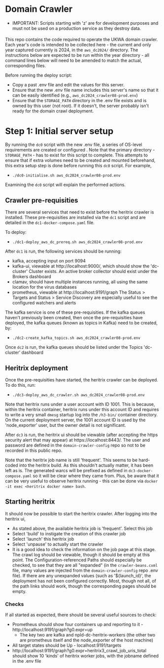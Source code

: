 # Domain Crawler

####
* IMPORTANT: Scripts starting with 'z' are for development purposes and must not be used on a production service as they destroy data.
####

This repo contains the code required to operate the UKWA domain crawler. Each year's code is intended to be collected here - the current and only year captured currently is 2024, in the `aws_dc2024/` directory. The instructions below are expected to be run within the year directory - all command lines below will need to be amended to match the actual, corresponding files.


Before running the deploy script:
- Copy a past .env file and edit the values for this server.
- Ensure that the new .env file name includes this server's name so that it can be easily identified (e.g., `aws_dc2024_crawler08-prod.env`)
- Ensure that the `STORAGE_PATH` directory in the .env file exists and is owned by this user (not root). If it doesn't, the server probably isn't ready for the domain crawl deployment.


# Step 1: Initial server setup

By running the `dc0` script with the new .env file, a series of OS-level requirements are created or configured . Note that the primary directory - `STORAGE_PATH` - has to exist for this script to complete. This attempts to ensure that if extra volumes need to be created and mounted beforehand, this extra setup step is done before running this `dc0` script. For example,
* `./dc0-initialise.sh aws_dc2024_crawler08-prod.env`

Examining the `dc0` script will explain the performed actions.

## Crawler pre-requisities

There are several services that need to exist before the heritrix crawler is installed. These pre-requisities are installed via the `dc1` script and are detailed in the `dc1-docker-compose.yaml` file.

To deploy:
* `./dc1-deploy_aws_dc_prereq.sh aws_dc2024_crawler08-prod.env`

After `dc1` is run, the following services should be running:
- kafka, accepting input on port 9094
- kafka-ui, viewable at http://localhost:9000/, which should show the 'dc-cluster' Cluster exists. An active broker collector should exist under the Brokers dashboard
- clamav, should have multiple instances running, all using the same location for the virus databases
- prometheus, viewable at http://localhost:9191/graph The Status > Targets and Status > Service Discovery are especially useful to see the configured watchers and alerts

The kafka service is one of these pre-requisities. If the kafka queues haven't previously been created, then once the pre-requisities have deployed, the kafka queues (known as topics in Kafka) need to be created, by:
* `./dc2-create_kafka_topics.sh aws_dc2024_crawler08-prod.env`

Once `dc2` is run, the kafka queues should be listed under the Topics 'dc-cluster' dashboard


## Heritrix deployment

Once the pre-requisities have started, the heritrix crawler can be deployed. To do this, run:
* `./dc3-deploy_aws_dc_crawler.sh aws_dc2024_crawler08-prod.env`

Note that heritrix runs under a user account with ID 1001. This is because, within the heritrix container, heritrix runs under this account ID and requires to write a very small `dmesg` startup log into the `/h3-bin/` container directory. On the current deployment server, the 1001 account ID is used by the 'node_exporter' user, but the owner detail is not significant.

After `dc3` is run, the heritrix ui should be viewable (after accepting the https security alert that may appear) at https://localhost:8443/. The user and password are defined in the `domain-crawler-config` repo so not to be recorded in this public repo.

Note that the heritrix job name is still 'frequent'. This seems to be hard-coded into the heritrix build. As this shouldn't actually matter, it has been left as is. The generated warcs will be prefixed as defined in `dc3-docker-compose.yaml` so it will be clear where they came from. Plus, be aware that it can be very useful to observe heritrix running - this can be done via `docker -it exec <heritrix docker name> bash`.


## Starting heritrix

It should now be possible to start the heritrix crawler. After logging into the heritrix ui,
- As stated above, the available heritrix job is 'frequent'. Select this job
- Select 'build' to instigate the creation of this crawler job
- Select 'launch' this heritrix job
- Select 'unpause' to actually start the crawler
- It is a good idea to check the information on the job page at this stage. The crawl log should be viewable, though it should be empty at this point. The Configuration-referenced Paths should especially be checked, to see that they are all "expanded" (in the `crawler-beans.cxml` file, many values are injected from the `domain-crawler-config` repo .env file). If there are any unexpanded values (such as '${launch_id}', the deployment has not been configured correctly. Most, though not all, of the path links should work, though the corresponding pages should be empty.

### Checks
If all started as expected, there should be several useful sources to check:
- Prometheus should show four containers up and reporting to it - http://localhost:9191/graph?g0.expr=up
  - The key two are kafka and npld-dc-heritrix-workers (the other two are prometheus itself and the node_exporter of the host machine)
- All target states should be Up - localhost:9191/targets
- http://localhost:9191/graph?g0.expr=heritrix3_crawl_job_uris_total should show 10 'kinds' of heritrix worker jobs, with the jobname defined in the .env file 
